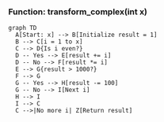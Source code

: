 ### Function: transform_complex(int x)

```mermaid
graph TD
  A[Start: x] --> B[Initialize result = 1]
  B --> C[i = 1 to x]
  C --> D{Is i even?}
  D -- Yes --> E[result += i]
  D -- No --> F[result *= i]
  E --> G{result > 1000?}
  F --> G
  G -- Yes --> H[result -= 100]
  G -- No --> I[Next i]
  H --> I
  I --> C
  C -->|No more i| Z[Return result]
```

